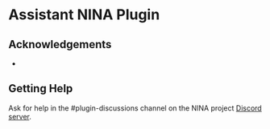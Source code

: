 # Assistant NINA Plugin


## Acknowledgements ##
* 

## Getting Help
Ask for help in the #plugin-discussions channel on the NINA project [Discord server](https://discord.com/invite/rWRbVbw).
